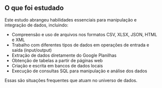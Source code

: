 ## O que foi estudado

Este estudo abrangeu habilidades essenciais para manipulação e integração de dados, incluindo:

- Compreensão e uso de arquivos nos formatos CSV, XLSX, JSON, HTML e XML  
- Trabalho com diferentes tipos de dados em operações de entrada e saída (input/output)  
- Extração de dados diretamente do Google Planilhas  
- Obtenção de tabelas a partir de páginas web  
- Criação e escrita em bancos de dados locais  
- Execução de consultas SQL para manipulação e análise dos dados  

Essas são situações frequentes que atuam no universo de dados.
